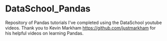 # DataSchool_Pandas
Repository of Pandas tutorials I've completed using the DataSchool youtube videos.
Thank you to Kevin Markham https://github.com/justmarkham for his helpful videos on learning Pandas.
